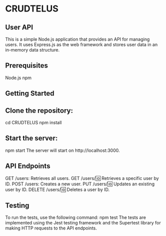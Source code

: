 # CRUDTELUS

## User API
This is a simple Node.js application that provides an API for managing users. It uses Express.js as the web framework and stores user data in an in-memory data structure.

## Prerequisites
Node.js
npm
## Getting Started

## Clone the repository:
cd CRUDTELUS
npm install

## Start the server:
npm start
The server will start on http://localhost:3000.

## API Endpoints
GET /users: Retrieves all users.
GET /users/:id: Retrieves a specific user by ID.
POST /users: Creates a new user.
PUT /users/:id: Updates an existing user by ID.
DELETE /users/:id: Deletes a user by ID.

## Testing
To run the tests, use the following command:
npm test
The tests are implemented using the Jest testing framework and the Supertest library for making HTTP requests to the API endpoints.
